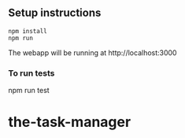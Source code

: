 ## Setup instructions
```
npm install
npm run
```
The webapp will be running at http://localhost:3000

### To run tests
npm run test
# the-task-manager
